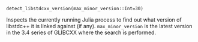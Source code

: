 ```
detect_libstdcxx_version(max_minor_version::Int=30)
```

Inspects the currently running Julia process to find out what version of libstdc++ it is linked against (if any).  `max_minor_version` is the latest version in the 3.4 series of GLIBCXX where the search is performed.
